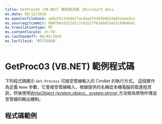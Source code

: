 ```yaml
---
title: GetProc03 (VB.NET) 範例程式碼 |Microsoft Docs
ms.date: 09/12/2016
ms.openlocfilehash: ad8a7b13d30b77acdaa2f5365b9b2da02aaeedce
ms.sourcegitcommit: 0907b8c6322d2c7c61b17f8168d53452c8964b41
ms.translationtype: MT
ms.contentlocale: zh-TW
ms.lasthandoff: 08/05/2020
ms.locfileid: "87771918"
---
```

# <a name="getproc03-vbnet-sample-code"></a>GetProc03 (VB.NET) 範例程式碼

下列程式碼顯示 `Get-Process` 可接受管線輸入的 Cmdlet 的執行方式。 這個實作為定義 `Name` 參數，它會接受管線輸入、根據提供的名稱從本機電腦抓取進程資訊，然後使用[WriteObject (system.object，system.string) ](/dotnet/api/system.management.automation.cmdlet.writeobject?view=pscore-6.2.0#System_Management_Automation_Cmdlet_WriteObject_System_Object_System_Boolean_)方法做為將物件傳送至管線的輸出機制。

## <a name="code-sample"></a>程式碼範例

<!-- TODO!!!: review snippet reference  [!CODE [Msh_samplesgetproc03#getproc03vbAll](Msh_samplesgetproc03#getproc03vbAll)]  -->
